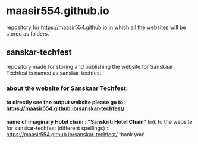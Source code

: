 # maasir554.github.io
repository for https://maasir554.github.io in which all the websites will be stored as folders.
## sanskar-techfest
repository made for storing and publishing the website for Sanskaar Techfest is named as sanskar-techfest.
### about the website for Sanskaar Techfest:
#### to directly see the output website please go to : https://maasir554.github.io/sanskar-techfest/
**name of imaginary Hotel chain : "Sanskriti Hotel Chain"**
link to the website for sanskar-techfest (different spellings) : https://maasir554.github.io/sanskar-techfest/
thank you!
